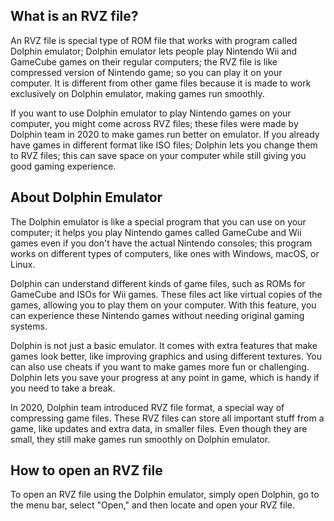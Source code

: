 ## What is an RVZ file?

An RVZ file is special type of ROM file that works with program called Dolphin emulator; Dolphin emulator lets people play Nintendo Wii and GameCube games on their regular computers; the RVZ file is like compressed version of Nintendo game; so you can play it on your computer. It is different from other game files because it is made to work exclusively on Dolphin emulator, making games run smoothly.

If you want to use Dolphin emulator to play Nintendo games on your computer, you might come across RVZ files; these files were made by Dolphin team in 2020 to make games run better on emulator. If you already have games in different format like ISO files; Dolphin lets you change them to RVZ files; this can save space on your computer while still giving you good gaming experience.

## About Dolphin Emulator

The Dolphin emulator is like a special program that you can use on your computer; it helps you play Nintendo games called GameCube and Wii games even if you don't have the actual Nintendo consoles; this program works on different types of computers, like ones with Windows, macOS, or Linux.

Dolphin can understand different kinds of game files, such as ROMs for GameCube and ISOs for Wii games. These files act like virtual copies of the games, allowing you to play them on your computer. With this feature, you can experience these Nintendo games without needing original gaming systems.

Dolphin is not just a basic emulator. It comes with extra features that make games look better, like improving graphics and using different textures. You can also use cheats if you want to make games more fun or challenging. Dolphin lets you save your progress at any point in game, which is handy if you need to take a break.

In 2020, Dolphin team introduced RVZ file format, a special way of compressing game files. These RVZ files can store all important stuff from a game, like updates and extra data, in smaller files. Even though they are small, they still make games run smoothly on Dolphin emulator.

## How to open an RVZ file

To open an RVZ file using the Dolphin emulator, simply open Dolphin, go to the menu bar, select "Open," and then locate and open your RVZ file.
